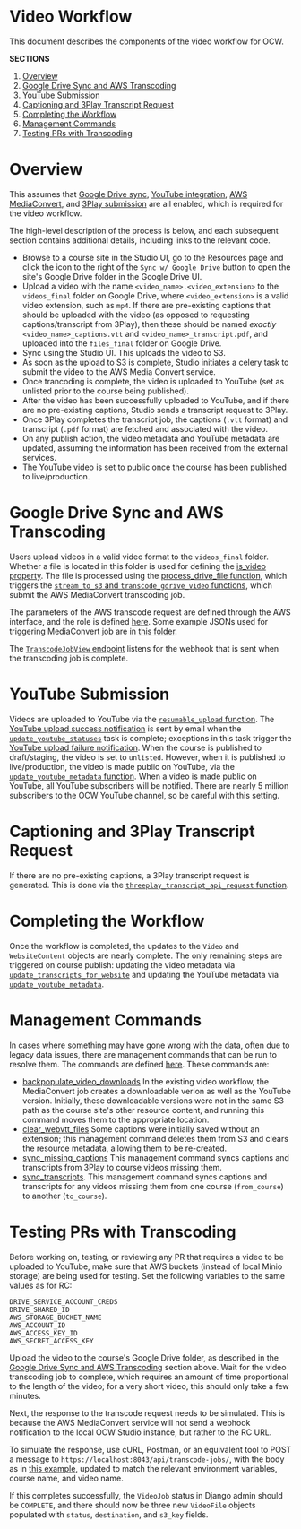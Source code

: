 # Video Workflow

This document describes the components of the video workflow for OCW.

**SECTIONS**

1. [Overview](#overview)
1. [Google Drive Sync and AWS Transcoding](#google-drive-sync-and-aws-transcoding)
1. [YouTube Submission](#youtube-submission)
1. [Captioning and 3Play Transcript Request](#captioning-and-3play-transcript-request)
1. [Completing the Workflow](#completing-the-workflow)
1. [Management Commands](#management-commands)
1. [Testing PRs with Transcoding](#testing-prs-with-transcoding)

# Overview

This assumes that [Google Drive sync](/README.md#enabling-google-drive-integration), [YouTube integration](/README.md#enabling-youtube-integration), [AWS MediaConvert](/README.md#enabling-aws-transcoding), and [3Play submission](/README.md#enabling-3play-integration) are all enabled, which is required for the video workflow.

The high-level description of the process is below, and each subsequent section contains additional details, including links to the relevant code.

- Browse to a course site in the Studio UI, go to the Resources page and click the icon to the right of the `Sync w/ Google Drive` button to open the site's Google Drive folder in the Google Drive UI.
- Upload a video with the name `<video_name>.<video_extension>` to the `videos_final` folder on Google Drive, where `<video_extension>` is a valid video extension, such as `mp4`. If there are pre-existing captions that should be uploaded with the video (as opposed to requesting captions/transcript from 3Play), then these should be named _exactly_ `<video_name>_captions.vtt` and `<video_name>_transcript.pdf`, and uploaded into the `files_final` folder on Google Drive.
- Sync using the Studio UI. This uploads the video to S3.
- As soon as the upload to S3 is complete, Studio initiates a celery task to submit the video to the AWS Media Convert service.
- Once trancoding is complete, the video is uploaded to YouTube (set as unlisted prior to the course being published).
- After the video has been successfully uploaded to YouTube, and if there are no pre-existing captions, Studio sends a transcript request to 3Play.
- Once 3Play completes the transcript job, the captions (`.vtt` format) and transcript (`.pdf` format) are fetched and associated with the video.
- On any publish action, the video metadata and YouTube metadata are updated, assuming the information has been received from the external services.
- The YouTube video is set to public once the course has been published to live/production.

# Google Drive Sync and AWS Transcoding

Users upload videos in a valid video format to the `videos_final` folder. Whether a file is located in this folder is used for defining the [is_video property](/gdrive_sync/models.py). The file is processed using the [process_drive_file function](/gdrive_sync/tasks.py), which triggers the [`stream_to_s3` and `transcode_gdrive_video` functions](/gdrive_sync/api.py), which submit the AWS MediaConvert transcoding job.

The parameters of the AWS transcode request are defined through the AWS interface, and the role is defined [here](https://github.com/mitodl/ol-infrastructure/blob/main/src/ol_infrastructure/applications/ocw_studio/__main__.py). Some example JSONs used for triggering MediaConvert job are in [this folder](/test_videos_webhook/).

The [`TranscodeJobView` endpoint](/videos/views.py) listens for the webhook that is sent when the transcoding job is complete.

# YouTube Submission

Videos are uploaded to YouTube via the [`resumable_upload` function](/videos/youtube.py). The [YouTube upload success notification](/videos/templates/mail/youtube_upload_success/body.html) is sent by email when the [`update_youtube_statuses`](/videos/tasks.py) task is complete; exceptions in this task trigger the [YouTube upload failure notification](/videos/templates/mail/youtube_upload_failure/body.html). When the course is published to draft/staging, the video is set to `unlisted`. However, when it is published to live/production, the video is made public on YouTube, via the [`update_youtube_metadata` function](/videos/youtube.py). When a video is made public on YouTube, all YouTube subscribers will be notified. There are nearly 5 million subscribers to the OCW YouTube channel, so be careful with this setting.

# Captioning and 3Play Transcript Request

If there are no pre-existing captions, a 3Play transcript request is generated. This is done via the [`threeplay_transcript_api_request` function](/videos/threeplay_api.py).

# Completing the Workflow

Once the workflow is completed, the updates to the `Video` and `WebsiteContent` objects are nearly complete. The only remaining steps are triggered on course publish: updating the video metadata via [`update_transcripts_for_website`](/videos/tasks.py) and updating the YouTube metadata via [`update_youtube_metadata`](/videos/youtube.py).

# Management Commands

In cases where something may have gone wrong with the data, often due to legacy data issues, there are management commands that can be run to resolve them. The commands are defined [here](/videos/management/commands/). These commands are:

- [backpopulate_video_downloads](/videos/management/commands/backpopulate_video_downloads.py) In the existing video workflow, the MediaConvert job creates a downloadable verion as well as the YouTube version. Initially, these downloadable versions were not in the same S3 path as the course site's other resource content, and running this command moves them to the appropriate location.
- [clear_webvtt_files](/videos/management/commands/clear_webvtt_files.py) Some captions were initially saved without an extension; this management command deletes them from S3 and clears the resource metadata, allowing them to be re-created.
- [sync_missing_captions](/videos/management/commands/sync_missing_captions.py) This management command syncs captions and transcripts from 3Play to course videos missing them.
- [sync_transcripts](/videos/management/commands/sync_transcripts.py). This management command syncs captions and transcripts for any videos missing them from one course (`from_course`) to another (`to_course`).

# Testing PRs with Transcoding

Before working on, testing, or reviewing any PR that requires a video to be uploaded to YouTube, make sure that AWS buckets (instead of local Minio storage) are being used for testing. Set the following variables to the same values as for RC:

```
DRIVE_SERVICE_ACCOUNT_CREDS
DRIVE_SHARED_ID
AWS_STORAGE_BUCKET_NAME
AWS_ACCOUNT_ID
AWS_ACCESS_KEY_ID
AWS_SECRET_ACCESS_KEY
```

Upload the video to the course's Google Drive folder, as described in the [Google Drive Sync and AWS Transcoding](#google-drive-sync-and-aws-transcoding) section above. Wait for the video transcoding job to complete, which requires an amount of time proportional to the length of the video; for a very short video, this should only take a few minutes.

Next, the response to the transcode request needs to be simulated. This is because the AWS MediaConvert service will not send a webhook notification to the local OCW Studio instance, but rather to the RC URL.

To simulate the response, use cURL, Postman, or an equivalent tool to POST a message to `https://localhost:8043/api/transcode-jobs/`, with the body as in [this example](/test_videos_webhook/cloudwatch_sns_complete.json), updated to match the relevant environment variables, course name, and video name.

If this completes successfully, the `VideoJob` status in Django admin should be `COMPLETE`, and there should now be three new `VideoFile` objects populated with `status`, `destination`, and `s3_key` fields.
